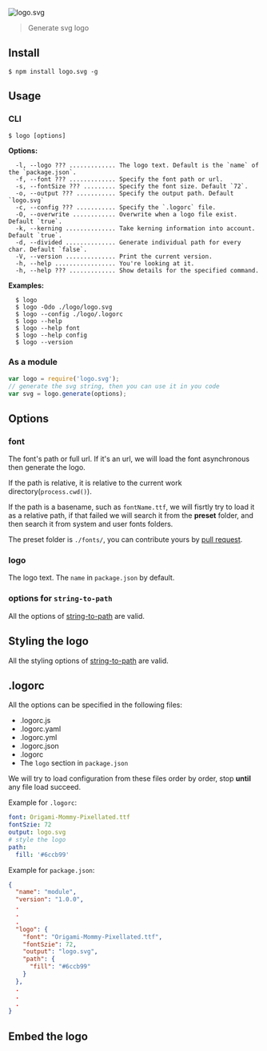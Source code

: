 ![logo.svg](https://cdn.rawgit.com/bubkoo/logo.svg/master/logo.svg)

> Generate svg logo

## Install

```
$ npm install logo.svg -g
```

## Usage

### CLI

```
$ logo [options]
```

**Options:**

```
  -l, --logo ??? ............. The logo text. Default is the `name` of the `package.json`.
  -f, --font ??? ............. Specify the font path or url.
  -s, --fontSize ??? ......... Specify the font size. Default `72`.
  -o, --output ??? ........... Specify the output path. Default `logo.svg`
  -c, --config ??? ........... Specify the `.logorc` file.
  -O, --overwrite ............ Overwrite when a logo file exist. Default `true`.
  -k, --kerning .............. Take kerning information into account. Default `true`.
  -d, --divided .............. Generate individual path for every char. Default `false`.
  -V, --version .............. Print the current version.
  -h, --help ................. You're looking at it.
  -h, --help ??? ............. Show details for the specified command.
```

**Examples:**

```
  $ logo
  $ logo -Odo ./logo/logo.svg
  $ logo --config ./logo/.logorc
  $ logo --help
  $ logo --help font
  $ logo --help config
  $ logo --version
```

### As a module

```js
var logo = require('logo.svg');
// generate the svg string, then you can use it in you code
var svg = logo.generate(options);
```

## Options

### font

The font's path or full url. If it's an url, we will load the font asynchronous then generate the logo.

If the path is relative, it is relative to the current work directory(`process.cwd()`). 

If the path is a basename, such as `fontName.ttf`, we will fisrtly try to load it as a relative path, if that failed we will search it from the **preset** folder, and then search it from system and user fonts folders.

The preset folder is `./fonts/`, you can contribute yours by [pull request](https://github.com/bubkoo/logo.svg/pulls).

### logo

The logo text. The `name` in `package.json` by default.

### options for `string-to-path`

All the options of [string-to-path](https://github.com/bubkoo/string-to-path#options) are valid. 

## Styling the logo

All the styling options of [string-to-path](https://github.com/bubkoo/string-to-path#styling-the-elements) are valid. 

## .logorc

All the options can be specified in the following files:

- .logorc.js
- .logorc.yaml
- .logorc.yml
- .logorc.json
- .logorc
- The `logo` section in `package.json`

We will try to load configuration from these files order by order, stop **until** any file load succeed.

Example for `.logorc`:

```yaml
font: Origami-Mommy-Pixellated.ttf
fontSzie: 72
output: logo.svg
# style the logo
path:
  fill: '#6ccb99'
```

Example for `package.json`:

```json
{
  "name": "module",
  "version": "1.0.0",
  .
  .
  .
  "logo": {
    "font": "Origami-Mommy-Pixellated.ttf",
    "fontSzie": 72,
    "output": "logo.svg",
    "path": {
      "fill": "#6ccb99"
    }
  },
  .
  .
  .
}
```


## Embed the logo

